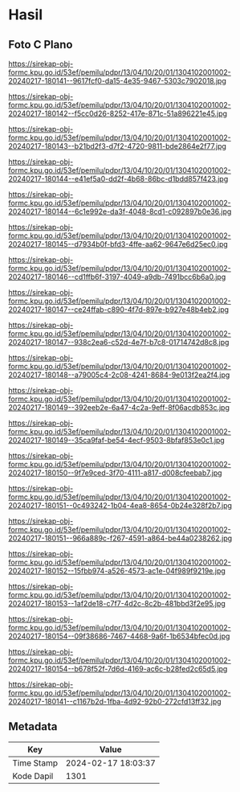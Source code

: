 # Hasil

## Foto C Plano

https://sirekap-obj-formc.kpu.go.id/53ef/pemilu/pdpr/13/04/10/20/01/1304102001002-20240217-180141--9617fcf0-da15-4e35-9467-5303c7902018.jpg

https://sirekap-obj-formc.kpu.go.id/53ef/pemilu/pdpr/13/04/10/20/01/1304102001002-20240217-180142--f5cc0d26-8252-417e-871c-51a896221e45.jpg

https://sirekap-obj-formc.kpu.go.id/53ef/pemilu/pdpr/13/04/10/20/01/1304102001002-20240217-180143--b21bd2f3-d7f2-4720-9811-bde2864e2f77.jpg

https://sirekap-obj-formc.kpu.go.id/53ef/pemilu/pdpr/13/04/10/20/01/1304102001002-20240217-180144--e41ef5a0-dd2f-4b68-86bc-d1bdd857f423.jpg

https://sirekap-obj-formc.kpu.go.id/53ef/pemilu/pdpr/13/04/10/20/01/1304102001002-20240217-180144--6c1e992e-da3f-4048-8cd1-c092897b0e36.jpg

https://sirekap-obj-formc.kpu.go.id/53ef/pemilu/pdpr/13/04/10/20/01/1304102001002-20240217-180145--d7934b0f-bfd3-4ffe-aa62-9647e6d25ec0.jpg

https://sirekap-obj-formc.kpu.go.id/53ef/pemilu/pdpr/13/04/10/20/01/1304102001002-20240217-180146--cd1ffb6f-3197-4049-a9db-7491bcc6b6a0.jpg

https://sirekap-obj-formc.kpu.go.id/53ef/pemilu/pdpr/13/04/10/20/01/1304102001002-20240217-180147--ce24ffab-c890-4f7d-897e-b927e48b4eb2.jpg

https://sirekap-obj-formc.kpu.go.id/53ef/pemilu/pdpr/13/04/10/20/01/1304102001002-20240217-180147--938c2ea6-c52d-4e7f-b7c8-01714742d8c8.jpg

https://sirekap-obj-formc.kpu.go.id/53ef/pemilu/pdpr/13/04/10/20/01/1304102001002-20240217-180148--a79005c4-2c08-4241-8684-9e013f2ea2f4.jpg

https://sirekap-obj-formc.kpu.go.id/53ef/pemilu/pdpr/13/04/10/20/01/1304102001002-20240217-180149--392eeb2e-6a47-4c2a-9eff-8f06acdb853c.jpg

https://sirekap-obj-formc.kpu.go.id/53ef/pemilu/pdpr/13/04/10/20/01/1304102001002-20240217-180149--35ca9faf-be54-4ecf-9503-8bfaf853e0c1.jpg

https://sirekap-obj-formc.kpu.go.id/53ef/pemilu/pdpr/13/04/10/20/01/1304102001002-20240217-180150--9f7e9ced-3f70-4111-a817-d008cfeebab7.jpg

https://sirekap-obj-formc.kpu.go.id/53ef/pemilu/pdpr/13/04/10/20/01/1304102001002-20240217-180151--0c493242-1b04-4ea8-8654-0b24e328f2b7.jpg

https://sirekap-obj-formc.kpu.go.id/53ef/pemilu/pdpr/13/04/10/20/01/1304102001002-20240217-180151--966a889c-f267-4591-a864-be44a0238262.jpg

https://sirekap-obj-formc.kpu.go.id/53ef/pemilu/pdpr/13/04/10/20/01/1304102001002-20240217-180152--15fbb974-a526-4573-ac1e-04f989f9219e.jpg

https://sirekap-obj-formc.kpu.go.id/53ef/pemilu/pdpr/13/04/10/20/01/1304102001002-20240217-180153--1af2de18-c7f7-4d2c-8c2b-481bbd3f2e95.jpg

https://sirekap-obj-formc.kpu.go.id/53ef/pemilu/pdpr/13/04/10/20/01/1304102001002-20240217-180154--09f38686-7467-4468-9a6f-1b6534bfec0d.jpg

https://sirekap-obj-formc.kpu.go.id/53ef/pemilu/pdpr/13/04/10/20/01/1304102001002-20240217-180154--b678f52f-7d6d-4169-ac6c-b28fed2c65d5.jpg

https://sirekap-obj-formc.kpu.go.id/53ef/pemilu/pdpr/13/04/10/20/01/1304102001002-20240217-180141--c1167b2d-1fba-4d92-92b0-272cfd13ff32.jpg


## Metadata

| Key        | Value               |
| ---------- | ------------------- |
| Time Stamp | 2024-02-17 18:03:37 |
| Kode Dapil | 1301                |



